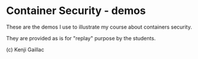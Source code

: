 # Container Security - demos

These are the demos I use to illustrate my course about containers security.

They are provided as is for "replay" purpose by the students.

(c) Kenji Gaillac
